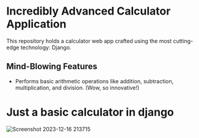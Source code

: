 # Incredibly Advanced Calculator Application

This repository holds a calculator web app crafted using the most cutting-edge technology: Django.

## Mind-Blowing Features

- Performs basic arithmetic operations like addition, subtraction, multiplication, and division. (Wow, so innovative!)

# Just a basic calculator in django
 ![Screenshot 2023-12-16 213715](https://github.com/SaiNikhil1258/Django-Calculator/assets/111006116/5c1268fa-4aa9-46c1-965c-fc92b42d0663)
